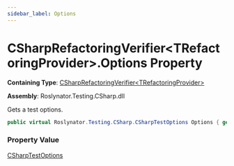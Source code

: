 ```yaml
---
sidebar_label: Options
---
```


# CSharpRefactoringVerifier&lt;TRefactoringProvider&gt;\.Options Property

**Containing Type**: [CSharpRefactoringVerifier&lt;TRefactoringProvider&gt;](../index.md)

**Assembly**: Roslynator\.Testing\.CSharp\.dll

  
Gets a test options\.

```csharp
public virtual Roslynator.Testing.CSharp.CSharpTestOptions Options { get; }
```

### Property Value

[CSharpTestOptions](../../CSharpTestOptions/index.md)

